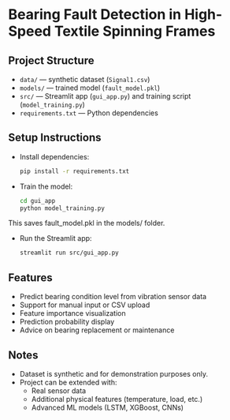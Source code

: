 # Bearing Fault Detection in High-Speed Textile Spinning Frames

## Project Structure
- `data/` — synthetic dataset (`Signal1.csv`)  
- `models/` — trained model (`fault_model.pkl`)  
- `src/` — Streamlit app (`gui_app.py`) and training script (`model_training.py`)  
- `requirements.txt` — Python dependencies

## Setup Instructions
- Install dependencies:  
  ```bash
  pip install -r requirements.txt

- Train the model:  
  ```bash
  cd gui_app
  python model_training.py
This saves fault_model.pkl in the models/ folder.

- Run the Streamlit app:
  ```bash
  streamlit run src/gui_app.py

## Features
- Predict bearing condition level from vibration sensor data
- Support for manual input or CSV upload
- Feature importance visualization
- Prediction probability display
- Advice on bearing replacement or maintenance

## Notes
- Dataset is synthetic and for demonstration purposes only.
- Project can be extended with:
  - Real sensor data
  - Additional physical features (temperature, load, etc.)
  - Advanced ML models (LSTM, XGBoost, CNNs)
